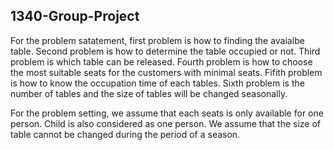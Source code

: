 ## 1340-Group-Project

For the problem satatement, first problem is how to finding the avaialbe table. Second problem is how to determine the table occupied or not. Third problem is which table can be released. Fourth problem is how to choose the most suitable seats for the customers with minimal seats. Fifith problem is how to know the occupation time of each tables. Sixth problem is the number of tables and the size of tables will be changed seasonally.

For the problem setting, we assume that each seats is only available for one person. Child is also considered as one person. We assume that the size of table cannot be changed during the period of a season.
